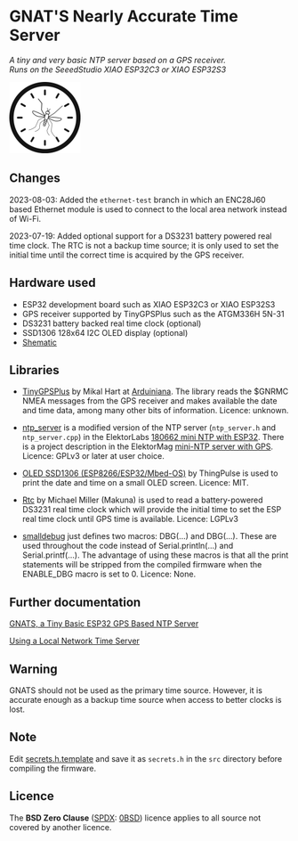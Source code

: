 # GNAT'S Nearly Accurate Time Server

*A tiny and very basic NTP server based on a GPS receiver.  
Runs on the SeeedStudio XIAO ESP32C3 or XIAO ESP32S3*

![icon](img/gnat_128x128.png) 

## Changes

2023-08-03: Added the `ethernet-test` branch in which an ENC28J60 based Ethernet module is used to connect to the local area network instead of Wi-Fi.

2023-07-19: Added optional support for a DS3231 battery powered real time clock. The RTC is not a backup time source; it is only used to set the initial time until the correct time is acquired by the GPS receiver.

## Hardware used

  - ESP32 development board such as XIAO ESP32C3 or XIAO ESP32S3
  - GPS receiver supported by TinyGPSPlus such as the ATGM336H 5N-31
  - DS3231 battery backed real time clock (optional)
  - SSD1306 128x64 I2C OLED display (optional)
  - [Shematic](img/schematic.jpg)
## Libraries 

  - [TinyGPSPlus](https://github.com/mikalhart/TinyGPSPlus.git) by Mikal Hart at [Arduiniana](http://arduiniana.org). The library reads the $GNRMC NMEA messages from the GPS receiver and makes available the date and time data, among many other bits of information. Licence: unknown.

  - [ntp_server](lib/ntp_server/ntp_server.h) is a modified version of the NTP server (`ntp_server.h` and `ntp_server.cpp`) in the ElektorLabs [180662 mini NTP with ESP32](https://github.com/ElektorLabs/180662-mini-NTP-ESP32). There is a project description in the ElektorMag [mini-NTP server with GPS](https://www.elektormagazine.com/labs/mini-ntp-server-with-gps). Licence: GPLv3 or later at user choice.

  - [OLED SSD1306 (ESP8266/ESP32/Mbed-OS)](https://github.com/ThingPulse/esp8266-oled-ssd1306)
by ThingPulse is used to print the date and time on a small OLED screen. Licence: MIT.

  - [Rtc](https://github.com/Makuna/Rtc) by Michael Miller (Makuna) is used to read a battery-powered DS3231 real time clock which will provide the initial time to set the ESP real time clock until GPS time is available. Licence: LGPLv3

  - [smalldebug](lib/smalldebug.h) just defines two macros: DBG(...) and DBG(...). These are used throughout the code instead of Serial.println(...) and Serial.printf(...). The advantage of using these macros is that all the print statements will be stripped from the compiled firmware when the ENABLE_DBG macro is set to 0. Licence: None.

## Further documentation

[GNATS, a Tiny Basic ESP32 GPS Based NTP Server](https://sigmdel.ca/michel/program/esp32/arduino/esp32_gps_time_server_en.html)

[Using a Local Network Time Server](https://sigmdel.ca/michel/program/esp32/arduino/local_timeserver_en.html)

## Warning

GNATS should not be used as the primary time source. However, it is accurate enough as a backup time source when access to better clocks is lost.

## Note

Edit [secrets.h.template](src/secrets.h.template) and save it as `secrets.h` in the `src` directory before compiling the firmware.

## Licence

The **BSD Zero Clause** ([SPDX](https://spdx.dev/): [0BSD](https://spdx.org/licenses/0BSD.html)) licence applies to all source not covered by another licence.
